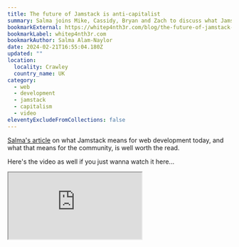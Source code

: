 ```yaml
---
title: The future of Jamstack is anti-capitalist
summary: Salma joins Mike, Cassidy, Bryan and Zach to discuss what Jamstack means for web development today, and what that means for the community.
bookmarkExternal: https://whitep4nth3r.com/blog/the-future-of-jamstack-is-anti-capitalist/
bookmarkLabel: whitep4nth3r.com
bookmarkAuthor: Salma Alam-Naylor
date: 2024-02-21T16:55:04.180Z
updated: ""
location:
  locality: Crawley
  country_name: UK
category:
  - web
  - development
  - jamstack
  - capitalism
  - video
eleventyExcludeFromCollections: false
---
```


[Salma's article](https://whitep4nth3r.com/blog/the-future-of-jamstack-is-anti-capitalist/) on what Jamstack means for web development today, and what that means for the community, is well worth the read.

Here's the video as well if you just wanna watch it here...

<div class="video">
	<div class="video--inner">
		<iframe src="https://www.youtube-nocookie.com/embed/Nn0kBdwGa78?si=YnEhbrRHNeRfXVcu&amp;controls=0" title="YouTube video player." allow="encrypted-media; picture-in-picture" allowfullscreen></iframe>
	</div>
</div>
